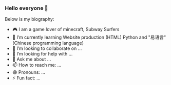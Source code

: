 ### Hello everyone 👋

Below is my biography:

- 🎮 I am a game lover of minecraft, Subway Surfers
- 🌱 I’m currently learning Website production (HTML) Python and "易语言"(Chinese programming language)
- 👯 I’m looking to collaborate on ...
- 🤔 I’m looking for help with ...
- 💬 Ask me about ...
- 📫 How to reach me: ...
- 😄 Pronouns: ...
- ⚡ Fun fact: ...
